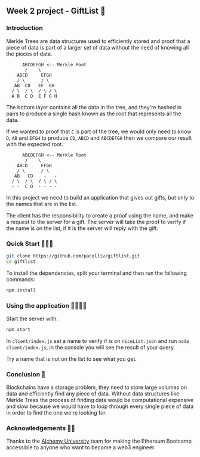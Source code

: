 ## Week 2 project - GiftList 🎁

### Introduction

Merkle Trees are data structures used to efficiently stored and proof that a piece of data is part of a larger set of data without the need of knowing all the pieces of data.

```
      ABCDEFGH <-- Merkle Root
       /    \
    ABCD     EFGH
    / \      / \
   AB  CD   EF  GH
  / \  / \  / \ / \
  A B  C D  E F G H
```

The bottom layer contains all the data in the tree, and they're hashed in pairs to produce a single hash known as the root that represents all the data.

If we wanted to proof that `C` is part of the tree, we would only need to know `D`, `AB` and `EFGH` to produce `CD`, `ABCD` and `ABCDEFGH` then we compare our result with the expected root.

```
      ABCDEFGH <-- Merkle Root
       /    \
    ABCD     EFGH
    / \      / \
   AB   CD    -   -
  / \  / \  / \ / \
  - -  C D  - - - -
```

In this project we need to build an application that gives out gifts, but only to the names that are in the list.

The client has the responsibility to create a proof using the name, and make a request to the server for a gift. The server will take the proof to verify if the name is on the list, if it is the server will reply with the gift.

### Quick Start 🏃‍♀️🏃

```bash
git clone https://github.com/pacelliv/giftlist.git
cd giftlist
```

To install the dependencies, split your terminal and then run the following commands:

```bash
npm install
```

### Using the application 👩‍💻👨‍💻

Start the server with:

```bash
npm start
```

In `client/index.js` set a name to verify if is on `niceList.json` and run `node client/index.js`, in the console you will see the result of your query.

Try a name that is not on the list to see what you get.

### Conclusion 👀

Blockchains have a storage problem, they need to store large volumes on data and efficiently find any piece of data. Without data structures like Merkle Trees the process of finding data would be computational expensive and slow because we would have to loop through every single piece of data in order to find the one we're looking for.

### Acknowledgements 🎉🎉

Thanks to the [Alchemy University](https://www.alchemy.com/dapps/alchemy-university) team for making the Ethereum Bootcamp accessible to anyone who want to become a web3 engineer.
